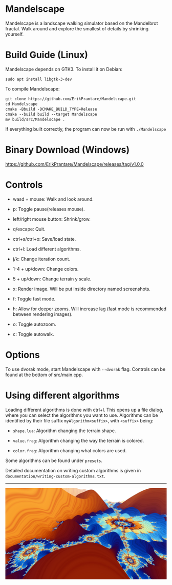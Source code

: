 # Mandelscape
Mandelscape is a landscape walking simulator based on the Mandelbrot fractal.
Walk around and explore the smallest of details by shrinking yourself.

# Build Guide (Linux)
Mandelscape depends on GTK3. To install it on Debian:
```
sudo apt install libgtk-3-dev
```

To compile Mandelscape:
```
git clone https://github.com/ErikPrantare/Mandelscape.git
cd Mandelscape
cmake -Bbuild -DCMAKE_BUILD_TYPE=Release
cmake --build build --target Mandelscape
mv build/src/Mandelscape .
```
If everything built correctly, the program can now be run with `./Mandelscape`

# Binary Download (Windows)
https://github.com/ErikPrantare/Mandelscape/releases/tag/v1.0.0

# Controls
- wasd + mouse: Walk and look around.

- p: Toggle pause(releases mouse).

- left/right mouse button: Shrink/grow.

- q/escape: Quit.

- ctrl+s/ctrl+o: Save/load state.

- ctrl+l: Load different algorithms.

- j/k: Change iteration count.

- 1-4 + up/down: Change colors.

- 5 + up/down: Change terrain y scale.

- x: Render image. Will be put inside directory named screenshots.

- f: Toggle fast mode.

- h: Allow for deeper zooms. Will increase lag 
        (fast mode is recommended between rendering images).

- o: Toggle autozoom.

- c: Toggle autowalk.

# Options
To use dvorak mode, start Mandelscape with `--dvorak` flag.
Controls can be found at the bottom of src/main.cpp.

# Using different algorithms
Loading different algorithms is done with ctrl+l.
This opens up a file dialog, where you can select the algorithms you want
to use.
Algorithms can be identified by their file suffix `myAlgorithm<suffix>`,
with `<suffix>` being:

- `shape.lua`: Algorithm changing the terrain shape.

- `value.frag`: Algorithm changing the way the terrain is colored.

- `color.frag`: Algorithm changing what colors are used.

Some algorithms can be found under `presets`.

Detailed documentation on writing custom algorithms is given in
`documentation/writing-custom-algorithms.txt`.

---

![](preview.jpg?raw=true "Title")
